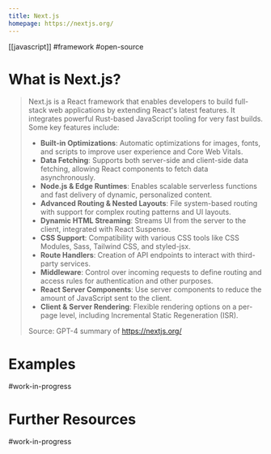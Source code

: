 ```yaml
---
title: Next.js
homepage: https://nextjs.org/
---
```


[[javascript]] #framework #open-source

# What is Next.js?

> Next.js is a React framework that enables developers to build full-stack web applications by extending React's latest features. It integrates powerful Rust-based JavaScript tooling for very fast builds. Some key features include:
>
> - **Built-in Optimizations**: Automatic optimizations for images, fonts, and scripts to improve user experience and Core Web Vitals.
> - **Data Fetching**: Supports both server-side and client-side data fetching, allowing React components to fetch data asynchronously.
> - **Node.js & Edge Runtimes**: Enables scalable serverless functions and fast delivery of dynamic, personalized content.
> - **Advanced Routing & Nested Layouts**: File system-based routing with support for complex routing patterns and UI layouts.
> - **Dynamic HTML Streaming**: Streams UI from the server to the client, integrated with React Suspense.
> - **CSS Support**: Compatibility with various CSS tools like CSS Modules, Sass, Tailwind CSS, and styled-jsx.
> - **Route Handlers**: Creation of API endpoints to interact with third-party services.
> - **Middleware**: Control over incoming requests to define routing and access rules for authentication and other purposes.
> - **React Server Components**: Use server components to reduce the amount of JavaScript sent to the client.
> - **Client & Server Rendering**: Flexible rendering options on a per-page level, including Incremental Static Regeneration (ISR).
>
> Source: GPT-4 summary of https://nextjs.org/

# Examples

#work-in-progress

# Further Resources

#work-in-progress

